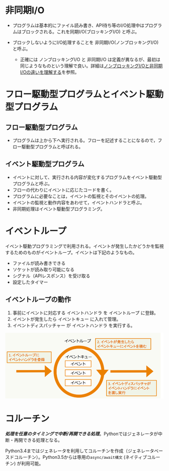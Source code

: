 
# 非同期I/O
- プログラムは基本的にファイル読み書き、API待ち等のI/O処理中はプログラムはブロックされる。これを同期I/O(ブロッキングI/O) と呼ぶ。

- ブロックしないようにI/O処理することを 非同期I/O(ノンブロッキングI/O) と呼ぶ。
    - 正確には ノンブロッキングI/O と 非同期I/O は定義が異なるが、最初は同じようなものという理解で良い。詳細は[ノンブロッキングI/Oと非同期I/Oの違いを理解する](https://blog.takanabe.tokyo/2015/03/ノンブロッキングi/oと非同期i/oの違いを理解する/)を参照。

# フロー駆動型プログラムとイベント駆動型プログラム
## フロー駆動型プログラム
- プログラムは上から下へ実行される。フローを記述することになるので，フロー駆動型プログラムと呼ばれる。

## イベント駆動型プログラム
- イベントに対して、実行される内容が変化するプログラムをイベント駆動型プログラムと呼ぶ。
- フローの代わりにイベントに応じたコードを書く。
- プログラムに必要なことは，イベントの監視とそのイベントの処理。
- イベントの監視と動作内容をあわせて，イベントハンドラと呼ぶ。
- 非同期処理はイベント駆動型プログラミング。

# イベントループ
イベント駆動プログラミングで利用される。イベントが発生したかどうかを監視するためのものがイベントループ。イベントは下記のようなもの。
- ファイルが読み書きできる
- ソケットが読み取り可能になる
- シグナル（APIレスポンス）を受け取る
- 設定したタイマー

## イベントループの動作
1. 事前にイベントに対応する イベントハンドラ を イベントループ に登録。
2. イベントが発生したら イベントキュー に入れて管理。
3. イベントディスパッチャー が イベントハンドラ を実行する。

![alt text](image/01.非同期処理に必要な知識/image.png)

# コルーチン
***処理を任意のタイミングで中断/再開できる処理***。Pythonではジェネレータが中断・再開できる処理となる。

Python3.4まではジェネレータを利用してコルーチンを作成（ジェネレータベースドコルーチン）。Python3.5からは専用の`async/await構文` (ネイティブコルーチン) が利用可能。